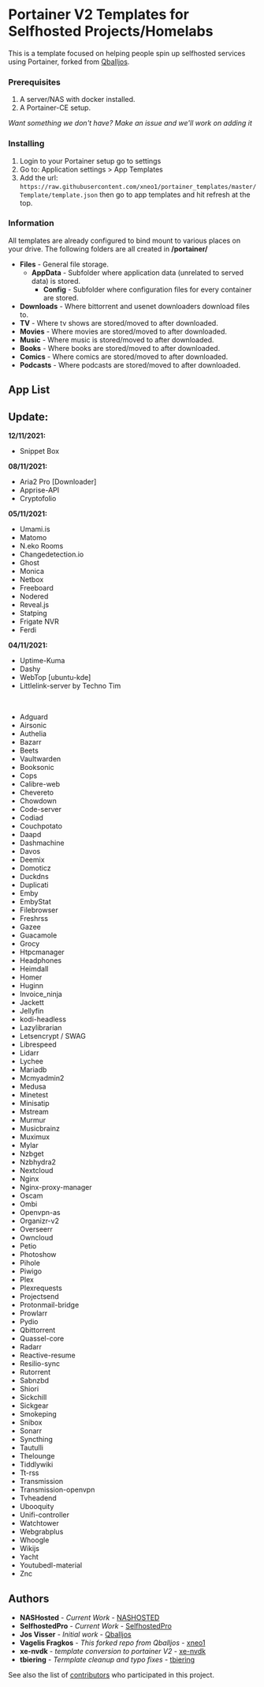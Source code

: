 
# Portainer V2 Templates for Selfhosted Projects/Homelabs

This is a template focused on helping people spin up selfhosted services using Portainer, forked from [Qballjos](https://github.com/Qballjos/portainer_templates).

### Prerequisites

1. A server/NAS with docker installed.
2. A Portainer-CE setup.

*Want something we don't have? Make an issue and we'll work on adding it*

### Installing

1. Login to your Portainer setup go to settings
2. Go to:  Application settings > App Templates
3. Add the url: `https://raw.githubusercontent.com/xneo1/portainer_templates/master/Template/template.json` then go to app templates and hit refresh at the top.

### Information
All templates are already configured to bind mount to various places on your drive. The following folders are all created in **/portainer/**

* **Files** - General file storage.
  * **AppData** - Subfolder where application data (unrelated to served data) is stored.
    * **Config** - Subfolder where configuration files for every container are stored.
* **Downloads** - Where bittorrent and usenet downloaders download files to.
* **TV** - Where tv shows are stored/moved to after downloaded.
* **Movies** - Where movies are stored/moved to after downloaded.
* **Music** - Where music is stored/moved to after downloaded.
* **Books** - Where books are stored/moved to after downloaded.
* **Comics** - Where comics are stored/moved to after downloaded.
* **Podcasts** - Where podcasts are stored/moved to after downloaded.
## App List
## Update:
**12/11/2021:**
  - Snippet Box

**08/11/2021:**
  - Aria2 Pro [Downloader]
  - Apprise-API
  - Cryptofolio

**05/11/2021:**
  - Umami.is
  - Matomo
  - N.eko Rooms
  - Changedetection.io
  - Ghost
  - Monica
  - Netbox
  - Freeboard
  - Nodered
  - Reveal.js
  - Statping
  - Frigate NVR
  - Ferdi

**04/11/2021:**
  - Uptime-Kuma
  - Dashy
  - WebTop [ubuntu-kde]
  - Littlelink-server by Techno Tim
<br></br>



## 
  - Adguard 
  - Airsonic 
  - Authelia 
  - Bazarr 
  - Beets 
  - Vaultwarden 
  - Booksonic 
  - Cops 
  - Calibre-web 
  - Chevereto 
  - Chowdown 
  - Code-server 
  - Codiad 
  - Couchpotato 
  - Daapd 
  - Dashmachine 
  - Davos 
  - Deemix 
  - Domoticz 
  - Duckdns 
  - Duplicati 
  - Emby 
  - EmbyStat 
  - Filebrowser 
  - Freshrss 
  - Gazee 
  - Guacamole 
  - Grocy 
  - Htpcmanager 
  - Headphones 
  - Heimdall 
  - Homer 
  - Huginn 
  - Invoice_ninja 
  - Jackett 
  - Jellyfin 
  - kodi-headless 
  - Lazylibrarian 
  - Letsencrypt / SWAG 
  - Librespeed 
  - Lidarr 
  - Lychee
  - Mariadb 
  - Mcmyadmin2 
  - Medusa 
  - Minetest 
  - Minisatip 
  - Mstream 
  - Murmur 
  - Musicbrainz 
  - Muximux 
  - Mylar 
  - Nzbget 
  - Nzbhydra2 
  - Nextcloud 
  - Nginx 
  - Nginx-proxy-manager 
  - Oscam 
  - Ombi 
  - Openvpn-as 
  - Organizr-v2 
  - Overseerr 
  - Owncloud 
  - Petio 
  - Photoshow 
  - Pihole 
  - Piwigo 
  - Plex 
  - Plexrequests 
  - Projectsend 
  - Protonmail-bridge 
  - Prowlarr 
  - Pydio 
  - Qbittorrent 
  - Quassel-core 
  - Radarr 
  - Reactive-resume 
  - Resilio-sync 
  - Rutorrent 
  - Sabnzbd 
  - Shiori 
  - Sickchill 
  - Sickgear 
  - Smokeping 
  - Snibox 
  - Sonarr 
  - Syncthing 
  - Tautulli 
  - Thelounge 
  - Tiddlywiki 
  - Tt-rss 
  - Transmission 
  - Transmission-openvpn 
  - Tvheadend 
  - Ubooquity 
  - Unifi-controller 
  - Watchtower 
  - Webgrabplus 
  - Whoogle 
  - Wikijs 
  - Yacht 
  - Youtubedl-material 
  - Znc 

## Authors
* **NASHosted** - *Current Work* - [NASHOSTED](https://github.com/nashosted)
* **SelfhostedPro** - *Current Work* - [SelfhostedPro](https://github.com/SelfhostedPro)
* **Jos Visser** - *Initial work* - [Qballjos](https://github.com/Qballjos)
* **Vagelis Fragkos** - *This forked repo from Qballjos* - [xneo1](https://github.com/xneo1)
* **xe-nvdk** - *template conversion to portainer V2* - [xe-nvdk](https://github.com/xe-nvdk)
* **tbiering** - *Termplate cleanup and typo fixes* - [tbiering](https://github.com/tbiering)

See also the list of [contributors](https://github.com/xneo1/portainer_templates/graphs/contributors) who participated in this project.
